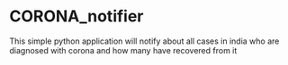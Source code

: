 # CORONA_notifier
This simple python application will notify about all cases in india who are diagnosed with corona and how many have recovered from it

